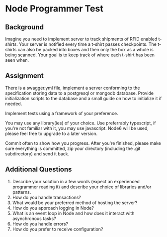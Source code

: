 # Node Programmer Test

## Background

Imagine you need to implement server to track shipments of RFID enabled t-shirts. Your
server is notified every time a t-shirt passes checkpoints. The t-shirts can also be packed
into boxes and then only the box as a whole is being scanned. Your goal is to keep track
of where each t-shirt has been seen when.

## Assignment

There is a swagger.yml file, implement a server conforming to the specification storing
data to a postgresql or mongodb database. Provide initialization scripts to the database and a small
guide on how to initialize it if needed.

Implement tests using a framework of your preference.

You may use any library(ies) of your choice. Use preferrably typescript, if you're not
familiar with it, you may use javascript. Node6 will be used, please feel free to upgrade to a later version.

Commit often to show how you progress. After you're finished, please make sure everything is committed,
zip your directory (including the .git subdirectory) and send it back.

## Additional Questions

1. Describe your solution in a few words (expect an experienced programmer reading it) and describe
   your choice of libraries and/or patterns.
2. How do you handle transactions?
3. What would be your preferred method of hosting the server?
4. How do you approach logging in Node?
5. What is an event loop in Node and how does it interact with asynchronous tasks?
6. How do you handle errors?
7. How do you prefer to receive configuration?

